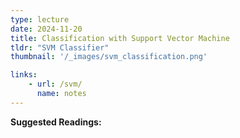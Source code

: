 ```yaml
---
type: lecture
date: 2024-11-20
title: Classification with Support Vector Machine
tldr: "SVM Classifier"
thumbnail: '/_images/svm_classification.png'

links: 
    - url: /svm/
      name: notes
---
```


**Suggested Readings:**
